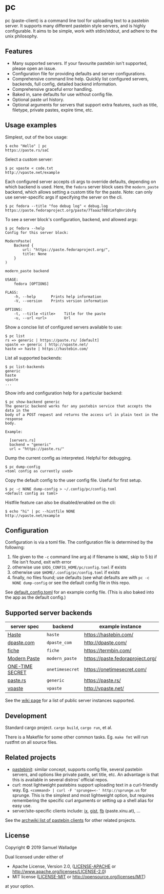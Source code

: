 # pc

pc (paste-client) is a command line tool for uploading text to a pastebin
server. It supports many different pastebin style servers, and is highly
configurable.  It aims to be simple, work with stdin/stdout, and adhere to the
unix philosophy.


## Features

- Many supported servers. If your favourite pastebin isn't supported, please
  open an issue.
- Configuration file for providing defaults and server configurations.
- Comprehensive command line help. Quickly list configured servers, backends,
  full config, detailed backend information.
- Comprehensive graceful error handling.
- Baked in, sane defaults for use without config file.
- Optional paste url history.
- Optional arguments for servers that support extra features, such as title,
  filetype, private pastes, expire time, etc.


## Usage examples

Simplest, out of the box usage:

```
$ echo "Hello" | pc
https://paste.rs/saC
```

Select a custom server:

```
$ pc vpaste < code.txt
http://vpaste.net/example
```

Each configured server accepts cli args to override defaults, depending on
which backend is used. Here, the `fedora` server block uses the `modern_paste`
backend, which allows setting a custom title for the paste.
Note: can only use server-specific args if specifying the server on the cli.

```
$ pc fedora --title "foo debug log" < debug.log
https://paste.fedoraproject.org/paste/7Taaazf88VimfqOnriOsFg
```

To see a server block's configuration, backend, and allowed args:

```
$ pc fedora --help
Config for this server block:

ModernPaste(
    Backend {
        url: "https://paste.fedoraproject.org/",
        title: None
    }
)

modern_paste backend

USAGE:
    fedora [OPTIONS]

FLAGS:
    -h, --help       Prints help information
    -V, --version    Prints version information

OPTIONS:
    -t, --title <title>    Title for the paste
    -u, --url <url>        Url
```

Show a concise list of configured servers available to use:

```
$ pc list
rs => generic | https://paste.rs/ [default]
vpaste => generic | http://vpaste.net/
haste => haste | https://hastebin.com/
```

List all supported backends:

```
$ pc list-backends
generic
haste
vpaste
...
```

Show info and configuration help for a particular backend:

```
$ pc show-backend generic
The generic backend works for any pastebin service that accepts the data in the
body of a POST request and returns the access url in plain text in the response
body.

Example:

  [servers.rs]
  backend = "generic"
  url = "https://paste.rs/"
```

Dump the current config as interpreted. Helpful for debugging.

```
$ pc dump-config
<toml config as currently used>
```

Copy the default config to the user config file. Useful for first setup.

```
$ pc -c NONE dump-config > ~/.config/pc/config.toml
<default config as toml>
```

Histfile feature can also be disabled/enabled on the cli:

```
$ echo "hi" | pc --histfile NONE
http://vpaste.net/example
```


## Configuration

Configuration is via a toml file. The configuration file is determined by the
following:

1. file given to the `-c` command line arg
  a) if filename is `NONE`, skip to 5
  b) if file isn't found, exit with error
2. otherwise use `$XDG_CONFIG_HOME/pc/config.toml` if exists
3. otherwise use `$HOME/.config/pc/config.toml` if exists
5. finally, no files found; use defaults (see what defaults
   are with `pc -c NONE dump-config` or see the default config file in this
   repo.

See [default_config.toml](./default_config.toml) for an example config file.
(This is also baked into the app as the default config.)


## Supported server backends

| server spec                                                     | backend       | example instance                 |
| ------                                                          | -------       | ---------------                  |
| [Haste](https://github.com/seejohnrun/haste-server)             | `haste`         | https://hastebin.com/            |
| [dpaste.com](http://dpaste.com/api/v2/)                         | `dpaste_com`    | http://dpaste.com/               |
| [fiche](https://github.com/solusipse/fiche)                     | `fiche`         | https://termbin.com/             |
| [Modern Paste](https://github.com/LINKIWI/modern-paste)         | `modern_paste`  | https://paste.fedoraproject.org/ |
| [ONE-TIME SECRET](https://github.com/onetimesecret/onetimesecret) | `onetimesecret` | https://onetimesecret.com/       |
| [paste.rs](https://paste.rs/web)                                | `generic`       | https://paste.rs/                |
| [vpaste](http://pileus.org/tools/vpaste)                        | `vpaste`        | http://vpaste.net/               |

See the [wiki page](https://github.com/swalladge/pc/wiki/server-list) for a list of public server instances supported.


## Development

Standard cargo project. `cargo build`, `cargo run`, et al.

There is a Makefile for some other common tasks. Eg. `make fmt` will run
rustfmt on all source files.


## Related projects

- [pastebinit](https://launchpad.net/pastebinit): similar concept, supports
  config file, several pastebin servers, and options like private paste, set
  title, etc. An advantage is that this is available in several distros'
  official repos.
- curl: most lightweight pastebins support uploading text in a curl-friendly
  way. Eg. `<command> | curl -F 'sprunge=<-' http://sprunge.us` for sprunge.
  This is the simplest and most lightweight option, but requires remembering
  the specific curl arguments or setting up a shell alias for easy use.
- server/site-specific clients include: [ix](http://ix.io/client),
  [gist](https://github.com/defunkt/gist),
  [fb](https://git.server-speed.net/users/flo/fb/) (paste.xinu.at), ...

See the [archwiki list of pastebin clients](https://wiki.archlinux.org/index.php/List_of_applications/Internet#Pastebin_clients) for other related projects.


## License

Copyright © 2019 Samuel Walladge

Dual licensed under either of

* Apache License, Version 2.0, ([LICENSE-APACHE](LICENSE-APACHE) or http://www.apache.org/licenses/LICENSE-2.0)
* MIT license ([LICENSE-MIT](LICENSE-MIT) or http://opensource.org/licenses/MIT)

at your option.
